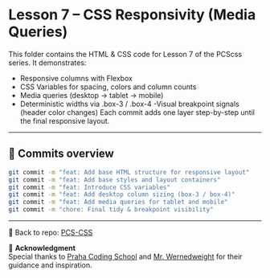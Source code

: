 # Lesson 7 – CSS Responsivity (Media Queries)

This folder contains the HTML & CSS code for Lesson 7 of the PCScss series.
It demonstrates:
- Responsive columns with Flexbox
- CSS Variables for spacing, colors and column counts
- Media queries (desktop → tablet → mobile)
- Deterministic widths via .box-3 / .box-4
-Visual breakpoint signals (header color changes)
Each commit adds one layer step-by-step until the final responsive layout.

---

## 📌 Commits overview

```bash
git commit -m "feat: Add base HTML structure for responsive layout"
git commit -m "feat: Add base styles and layout containers"
git commit -m "feat: Introduce CSS variables"
git commit -m "feat: Add desktop column sizing (box-3 / box-4)"
git commit -m "feat: Add media queries for tablet and mobile"
git commit -m "chore: Final tidy & breakpoint visibility"
```
---

📁 Back to repo: [PCS-CSS](https://github.com/TartsRGL/PCS-CSS)

🙏 **Acknowledgment**  
Special thanks to [Praha Coding School](https://prahacoding.cz/) and [Mr. Wernedweight](https://github.com/wernerdweight) for their guidance and inspiration.
